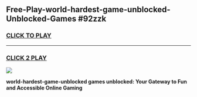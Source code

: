 
## Free-Play-world-hardest-game-unblocked-Unblocked-Games #92zzk
<h3>
<a href="https://news.freeplayer.one?title=world-hardest-game-unblocked&ref=8M">CLICK TO PLAY</a></h3>
<hr>

<h3>
<a href="https://news.freeplayer.one?title=world-hardest-game-unblocked&ref=8M">CLICK 2 PLAY</a>
  
</h3>

<a href="https://news.freeplayer.one?title=world-hardest-game-unblocked&ref=8M"><img src="https://clearcache.store/games.png"></a>


**world-hardest-game-unblocked games unblocked: Your Gateway to Fun and Accessible Online Gaming**
